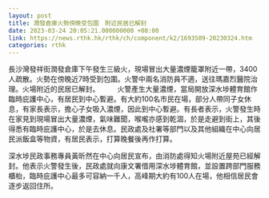 ```yaml
---
layout: post
title: 潤發倉庫火勢傍晚受包圍　附近民居已解封
date: 2023-03-24 20:05:21.000000000 +08:00
link: https://news.rthk.hk/rthk/ch/component/k2/1693509-20230324.htm
categories: rthk
---
```


長沙灣發祥街潤發倉庫下午發生三級火，現場冒出大量濃煙籠罩附近一帶，3400人疏散。火勢在傍晚近7時受到包圍。火警中兩名消防員不適，送往瑪嘉烈醫院治理。火場附近的民居已解封。
　　
火警產生大量濃煙，當局開放深水埗體育館作臨時庇護中心，有居民到中心暫避。有大約100名巿民在場，部分人帶同子女休息，有家長表示，擔心子女吸入濃煙，因此到中心暫避。有長者表示，火警發生時在家見到現場冒出大量濃煙，氣味難聞，喉嚨亦感到乾涸，於是走避到街上，其後得悉有臨時庇護中心，於是去休息。民政處及社署等部門以及其他組織在中心向居民派飯盒等物資，有居民表示，打算晚餐後再作打算。

深水埗民政事務專員黃昕然在中心向居民宣布，由消防處得知火場附近屋苑已經解封。他表示火警發生後，民政處就向康文署借用深水埗體育館，並設置跨部門服務櫃枱，臨時庇護中心最多可容納一千人，高峰期大約有100人在場，他相信居民會逐步返回住所。
